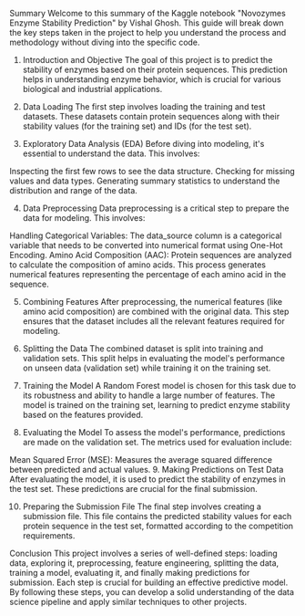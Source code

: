 Summary
Welcome to this summary of the Kaggle notebook "Novozymes Enzyme Stability Prediction" by Vishal Ghosh. This guide will break down the key steps taken in the project to help you understand the process and methodology without diving into the specific code.

1. Introduction and Objective
The goal of this project is to predict the stability of enzymes based on their protein sequences. This prediction helps in understanding enzyme behavior, which is crucial for various biological and industrial applications.

2. Data Loading
The first step involves loading the training and test datasets. These datasets contain protein sequences along with their stability values (for the training set) and IDs (for the test set).

3. Exploratory Data Analysis (EDA)
Before diving into modeling, it's essential to understand the data. This involves:

Inspecting the first few rows to see the data structure.
Checking for missing values and data types.
Generating summary statistics to understand the distribution and range of the data.

4. Data Preprocessing
Data preprocessing is a critical step to prepare the data for modeling. This involves:

Handling Categorical Variables: The data_source column is a categorical variable that needs to be converted into numerical format using One-Hot Encoding.
Amino Acid Composition (AAC): Protein sequences are analyzed to calculate the composition of amino acids. This process generates numerical features representing the percentage of each amino acid in the sequence.

5. Combining Features
After preprocessing, the numerical features (like amino acid composition) are combined with the original data. This step ensures that the dataset includes all the relevant features required for modeling.

6. Splitting the Data
The combined dataset is split into training and validation sets. This split helps in evaluating the model's performance on unseen data (validation set) while training it on the training set.

7. Training the Model
A Random Forest model is chosen for this task due to its robustness and ability to handle a large number of features. The model is trained on the training set, learning to predict enzyme stability based on the features provided.

8. Evaluating the Model
To assess the model's performance, predictions are made on the validation set. The metrics used for evaluation include:

Mean Squared Error (MSE): Measures the average squared difference between predicted and actual values.
9. Making Predictions on Test Data
After evaluating the model, it is used to predict the stability of enzymes in the test set. These predictions are crucial for the final submission.

10. Preparing the Submission File
The final step involves creating a submission file. This file contains the predicted stability values for each protein sequence in the test set, formatted according to the competition requirements.

Conclusion
This project involves a series of well-defined steps: loading data, exploring it, preprocessing, feature engineering, splitting the data, training a model, evaluating it, and finally making predictions for submission. Each step is crucial for building an effective predictive model. By following these steps, you can develop a solid understanding of the data science pipeline and apply similar techniques to other projects.
